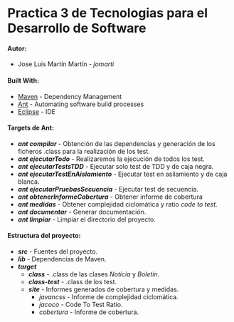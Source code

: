 # Practica 3 de Tecnologias para el Desarrollo de Software

#### Autor:
* Jose Luis Martín Martín  -    _jomarti_

#### Built With:
* [Maven](https://maven.apache.org/) - Dependency Management
* [Ant](http://ant.apache.org/) -  Automating software build processes
* [Eclipse](https://eclipse.org/) - IDE

#### Targets de Ant:
* **_ant compilar_** - Obtención de las dependencias y generación de los ficheros .class para la realización de los test.
* **_ant ejecutarTodo_** - Realizaremos la ejecución de todos los test.
* **_ant ejecutarTestsTDD_** - Ejecutar solo test de TDD y de caja negra.
* **_ant ejecutarTestEnAislamiento_** - Ejecutar test en asilamiento y de caja blanca.
* **_ant ejecutarPruebasSecuencia_** - Ejecutar test de secuencia.
* **_ant obtenerInformeCobertura_** - Obtener informe de cobertura
* **_ant medidas_** - Obtener complejidad ciclomática y ratio _code to test_.
* **_ant documentar_** - Generar documentación.
* **_ant limpiar_** - Limpiar el directorio del proyecto.

#### Estructura del proyecto:
* **_src_** - Fuentes del proyecto.
* **_lib_** - Dependencias de Maven.
* **_target_**
  * **_class_** - .class de las clases _Noticia_ y _Boletin_.
  * **_class-test_** - .class de los test.
  * **_site_** - Informes generados de cobertura y medidas.
    * _javancss_ - Informe de complejidad ciclomática.
    * _jacoco_ - Code To Test Ratio.
    * _cobertura_ - Informe de cobertura.
